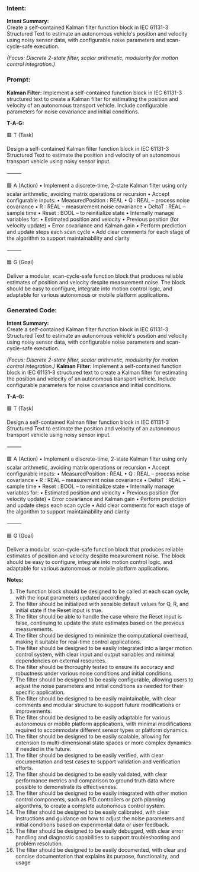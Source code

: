 ### Intent:
**Intent Summary:**  
Create a self-contained Kalman filter function block in IEC 61131-3 Structured Text to estimate an autonomous vehicle's position and velocity using noisy sensor data, with configurable noise parameters and scan-cycle-safe execution.  

*(Focus: Discrete 2-state filter, scalar arithmetic, modularity for motion control integration.)*

### Prompt:
**Kalman Filter:**
Implement a self-contained function block in IEC 61131-3 structured text to create a Kalman filter for estimating the position and velocity of an autonomous transport vehicle. Include configurable parameters for noise covariance and initial conditions.

**T-A-G:**

🟥 T (Task)

Design a self-contained Kalman filter function block in IEC 61131-3 Structured Text to estimate the position and velocity of an autonomous transport vehicle using noisy sensor input.

⸻

🟩 A (Action)
	•	Implement a discrete-time, 2-state Kalman filter using only scalar arithmetic, avoiding matrix operations or recursion
	•	Accept configurable inputs:
	•	MeasuredPosition : REAL
	•	Q : REAL – process noise covariance
	•	R : REAL – measurement noise covariance
	•	DeltaT : REAL – sample time
	•	Reset : BOOL – to reinitialize state
	•	Internally manage variables for:
	•	Estimated position and velocity
	•	Previous position (for velocity update)
	•	Error covariance and Kalman gain
	•	Perform prediction and update steps each scan cycle
	•	Add clear comments for each stage of the algorithm to support maintainability and clarity

⸻

🟦 G (Goal)

Deliver a modular, scan-cycle-safe function block that produces reliable estimates of position and velocity despite measurement noise. The block should be easy to configure, integrate into motion control logic, and adaptable for various autonomous or mobile platform applications.

### Generated Code:
**Intent Summary:**  
Create a self-contained Kalman filter function block in IEC 61131-3 Structured Text to estimate an autonomous vehicle's position and velocity using noisy sensor data, with configurable noise parameters and scan-cycle-safe execution.  

*(Focus: Discrete 2-state filter, scalar arithmetic, modularity for motion control integration.)*
**Kalman Filter:**
Implement a self-contained function block in IEC 61131-3 structured text to create a Kalman filter for estimating the position and velocity of an autonomous transport vehicle. Include configurable parameters for noise covariance and initial conditions.

**T-A-G:**

🟥 T (Task)

Design a self-contained Kalman filter function block in IEC 61131-3 Structured Text to estimate the position and velocity of an autonomous transport vehicle using noisy sensor input.

⸻

🟩 A (Action)
	•	Implement a discrete-time, 2-state Kalman filter using only scalar arithmetic, avoiding matrix operations or recursion
	•	Accept configurable inputs:
	•	MeasuredPosition : REAL
	•	Q : REAL – process noise covariance
	•	R : REAL – measurement noise covariance
	•	DeltaT : REAL – sample time
	•	Reset : BOOL – to reinitialize state
	•	Internally manage variables for:
	•	Estimated position and velocity
	•	Previous position (for velocity update)
	•	Error covariance and Kalman gain
	•	Perform prediction and update steps each scan cycle
	•	Add clear comments for each stage of the algorithm to support maintainability and clarity

⸻

🟦 G (Goal)

Deliver a modular, scan-cycle-safe function block that produces reliable estimates of position and velocity despite measurement noise. The block should be easy to configure, integrate into motion control logic, and adaptable for various autonomous or mobile platform applications.

**Notes:**

1.	The function block should be designed to be called at each scan cycle, with the input parameters updated accordingly.
2.	The filter should be initialized with sensible default values for Q, R, and initial state if the Reset input is true.
3.	The filter should be able to handle the case where the Reset input is false, continuing to update the state estimates based on the previous measurements.
4.	The filter should be designed to minimize the computational overhead, making it suitable for real-time control applications.
5.	The filter should be designed to be easily integrated into a larger motion control system, with clear input and output variables and minimal dependencies on external resources.
6.	The filter should be thoroughly tested to ensure its accuracy and robustness under various noise conditions and initial conditions.
7.	The filter should be designed to be easily configurable, allowing users to adjust the noise parameters and initial conditions as needed for their specific application.
8.	The filter should be designed to be easily maintainable, with clear comments and modular structure to support future modifications or improvements.
9.	The filter should be designed to be easily adaptable for various autonomous or mobile platform applications, with minimal modifications required to accommodate different sensor types or platform dynamics.
10.	The filter should be designed to be easily scalable, allowing for extension to multi-dimensional state spaces or more complex dynamics if needed in the future.
11.	The filter should be designed to be easily verified, with clear documentation and test cases to support validation and verification efforts.
12.	The filter should be designed to be easily validated, with clear performance metrics and comparison to ground truth data where possible to demonstrate its effectiveness.
13.	The filter should be designed to be easily integrated with other motion control components, such as PID controllers or path planning algorithms, to create a complete autonomous control system.
14.	The filter should be designed to be easily calibrated, with clear instructions and guidance on how to adjust the noise parameters and initial conditions based on experimental data or user feedback.
15.	The filter should be designed to be easily debugged, with clear error handling and diagnostic capabilities to support troubleshooting and problem resolution.
16.	The filter should be designed to be easily documented, with clear and concise documentation that explains its purpose, functionality, and usage

